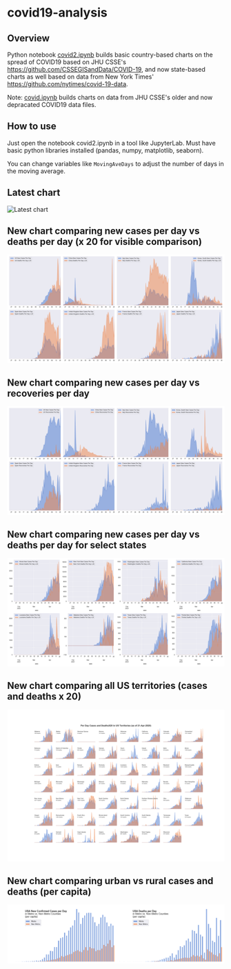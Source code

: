 # covid19-analysis

## Overview
Python notebook [covid2.ipynb](https://github.com/danlaw/covid19-analysis/blob/master/covid2.ipynb) builds basic country-based charts on the spread of COVID19 based on JHU CSSE's https://github.com/CSSEGISandData/COVID-19, and now state-based charts as well based on data from New York Times' https://github.com/nytimes/covid-19-data.

Note: [covid.ipynb](https://github.com/danlaw/covid19-analysis/blob/master/covid.ipynb) builds charts on data from JHU CSSE's older and now depracated COVID19 data files.

## How to use
Just open the notebook covid2.ipynb in a tool like JupyterLab. Must have basic python libraries installed (pandas, numpy, matplotlib, seaborn).

You can change variables like ``MovingAveDays`` to adjust the number of days in the moving average.

## Latest chart
![Latest chart](charts/20200421-covid21-chart.png)

## New chart comparing new cases per day vs deaths per day (x 20 for visible comparison)
![Comparison chart](charts/20200421-comparison-chart.png)

## New chart comparing new cases per day vs recoveries per day
![Recovery chart](charts/20200421-comparison-recovery-chart.png)

## New chart comparing new cases per day vs deaths per day for select states
![Recovery chart](charts/20200421-covid19-states.png)

## New chart comparing all US territories (cases and deaths x 20)
![Recovery chart](charts/20200421-compare-US-territories.png)

## New chart comparing urban vs rural cases and deaths (per capita)
![Recovery chart](charts/20200421-US-counties-urban-vs-rural-per-capita.png)